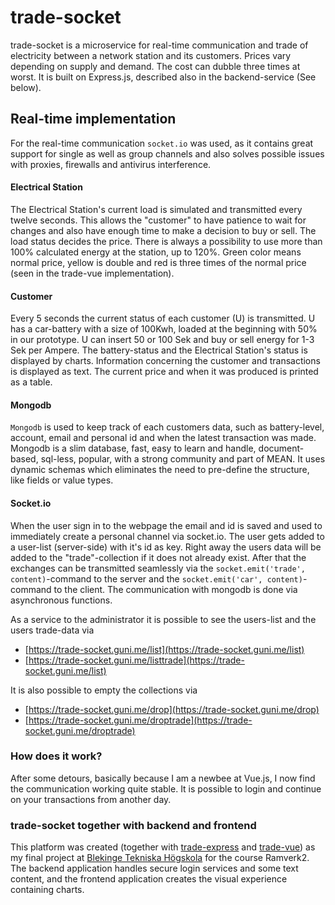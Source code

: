 # trade-socket

trade-socket is a microservice for real-time communication and trade of electricity between a network station and its customers. Prices vary depending on supply and demand. The cost can dubble three times at worst. It is built on Express.js, described also in the backend-service (See below).

## Real-time implementation

For the real-time communication `socket.io` was used, as it contains great support for single as well as group channels and also solves possible issues with proxies, firewalls and antivirus interference.

#### Electrical Station

The Electrical Station's current load is simulated and transmitted every twelve seconds. This allows the "customer" to have patience to wait for changes and also have enough time to make a decision to buy or sell. The load status decides the price. There is always a possibility to use more than 100% calculated energy at the station, up to 120%. Green color means normal price, yellow is double and red is three times of the normal price (seen in the trade-vue implementation).

#### Customer

Every 5 seconds the current status of each customer (U) is transmitted. U has a car-battery with a size of 100Kwh, loaded at the beginning with 50% in our prototype. U can insert 50 or 100 Sek and buy or sell energy for 1-3 Sek per Ampere. The battery-status and the Electrical Station's status is displayed by charts. Information concerning the customer and transactions is displayed as text. The current price and when it was produced is printed as a table.

#### Mongodb

`Mongodb` is used to keep track of each customers data, such as battery-level, account, email and personal id and when the latest transaction was made. Mongodb is a slim database, fast, easy to learn and handle, document-based, sql-less, popular, with a strong community and part of MEAN. It uses dynamic schemas which eliminates the need to pre-define the structure, like fields or value types.

#### Socket.io

When the user sign in to the webpage the email and id is saved and used to immediately create a personal channel via socket.io. The user gets added to a user-list (server-side) with it's id as key. Right away the users data will be added to the "trade"-collection if it does not already exist. After that the exchanges can be transmitted seamlessly via the `socket.emit('trade', content)`-command to the server and the `socket.emit('car', content)`-command to the client. The communication with mongodb is done via asynchronous functions.

As a service to the administrator it is possible to see the users-list and the users trade-data via 
* [https://trade-socket.guni.me/list](https://trade-socket.guni.me/list)
* [https://trade-socket.guni.me/listtrade](https://trade-socket.guni.me/list)

It is also possible to empty the collections via 
* [https://trade-socket.guni.me/drop](https://trade-socket.guni.me/drop)
* [https://trade-socket.guni.me/droptrade](https://trade-socket.guni.me/droptrade)

### How does it work?

After some detours, basically because I am a newbee at Vue.js, I now find the communication working quite stable. It is possible to login and continue on your transactions from another day.

### trade-socket together with backend and frontend

This platform was created (together with [trade-express](https://github.com/guni12/trade-express) and [trade-vue](https://github.com/guni12/trade-vue)) as my final project at [Blekinge Tekniska Högskola](https://www.bth.se/eng/) for the course Ramverk2. The backend application handles secure login services and some text content, and the frontend application creates the visual experience containing charts.

